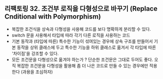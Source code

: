 ## 리팩토링 32. 조건부 로직을 다형성으로 바꾸기 (Replace Cnditional with Polymorphism)

- 복잡한 조건식을 상속과 다형성을 사용해 코드를 보다 명확하게 분리할 수 있다.
- switch 문을 사용해서 타입에 따라 각기 다른 로직을 사용하는 코드
- 기본 동작과 (타입에 따른) 특수한 기능이 섞여있는 경우에 상속 구조를 만들어서 기본 동작을 상위 클래스에 두고 
  특수한 기능을 하위 클래스로 옮겨서 각 타입에 따른 '차이점'을 강조할 수 있다.
- 모든 조건문을 다형성으로 옮겨야 하는가 ? 단순한 조건문은 그대로 두어도 좋다.
  오직 복잡한 조건문을 다형성을 활용해 좀 더 나은 코드로 만들 수 있는 경우에만 적용한다 (과용을 조심하자)